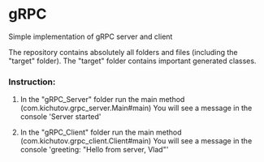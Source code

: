 # gRPC
Simple implementation of gRPC server and client

The repository contains absolutely all folders and files (including the "target" folder).
The "target" folder contains important generated classes.

### Instruction:
1) In the "gRPC_Server" folder run the main method (com.kichutov.grpc_server.Main#main)
You will see a message in the console 'Server started'

2) In the "gRPC_Client" folder run the main method (com.kichutov.grpc_client.Client#main)
You will see a message in the console 'greeting: "Hello from server, Vlad"'
